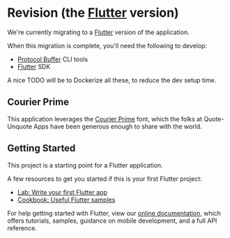 # Revision (the [Flutter](https://flutter.dev) version)

We're currently migrating to a [Flutter](https://flutter.dev) version of the application.

When this migration is complete, you'll need the following to develop:
* [Protocol Buffer](https://developers.google.com/protocol-buffers/docs/downloads) CLI tools
* [Flutter](https://flutter.dev/docs/get-started/install) SDK

A nice TODO will be to Dockerize all these, to reduce the dev setup time.


## Courier Prime

This application leverages the [Courier Prime](https://quoteunquoteapps.com/courierprime/) font, which the folks at Quote-Unquote Apps have been generous enough to share with the world.


## Getting Started

This project is a starting point for a Flutter application.

A few resources to get you started if this is your first Flutter project:

- [Lab: Write your first Flutter app](https://flutter.dev/docs/get-started/codelab)
- [Cookbook: Useful Flutter samples](https://flutter.dev/docs/cookbook)

For help getting started with Flutter, view our
[online documentation](https://flutter.dev/docs), which offers tutorials,
samples, guidance on mobile development, and a full API reference.
